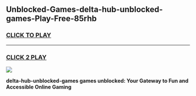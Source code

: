
## Unblocked-Games-delta-hub-unblocked-games-Play-Free-85rhb
<h3>
<a href="https://premium76.site?title=delta-hub-unblocked-games&ref=09A">CLICK TO PLAY</a></h3>
<hr>

<h3>
<a href="https://premium76.site?title=delta-hub-unblocked-games&ref=09A">CLICK 2 PLAY</a>
  
</h3>

<a href="https://premium76.site?title=delta-hub-unblocked-games&ref=09A"><img src="https://clearcache.store/games.png"></a>


**delta-hub-unblocked-games games unblocked: Your Gateway to Fun and Accessible Online Gaming**
